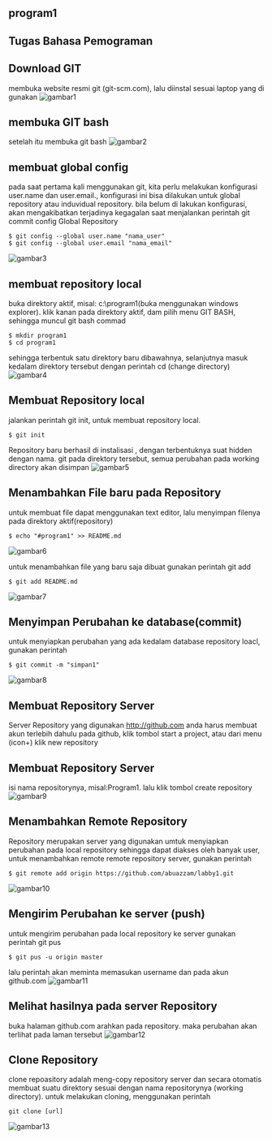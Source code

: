 ## program1

## Tugas Bahasa Pemograman

## Download GIT
membuka website resmi git (git-scm.com), lalu diinstal sesuai laptop yang di gunakan
![gambar1](gambar/faras1.png)

## membuka GIT bash
setelah itu membuka git bash
![gambar2](gambar/faras2.png)

## membuat global config
pada saat pertama kali menggunakan git, kita perlu melakukan konfigurasi user.name dan user.email., konfigurasi ini bisa dilakukan untuk global repository atau induvidual repository. bila belum di lakukan konfigurasi, akan mengakibatkan terjadinya kegagalan saat menjalankan perintah git commit
config Global Repository 
```
$ git config --global user.name "nama_user"
$ git config --global user.email "nama_email"
```
![gambar3](gambar/faras3.png)

## membuat repository local
buka direktory aktif, misal: c:\program1(buka menggunakan windows explorer). klik kanan pada direktory aktif, dam pilih menu GIT BASH, sehingga muncul git bash commad
```
$ mkdir program1
$ cd program1
```
sehingga terbentuk satu direktory baru dibawahnya, selanjutnya masuk kedalam direktory tersebut dengan perintah cd (change directory)
![gambar4](gambar/faras4.png)

## Membuat Repository local
jalankan perintah git init, untuk membuat repository local.
```
$ git init
```
Repository baru berhasil di instalisasi , dengan terbentuknya suat hidden dengan nama. git pada direktory tersebut, semua perubahan pada working directory akan disimpan
![gambar5](gambar/faras5.png)

## Menambahkan File baru pada Repository
untuk membuat file dapat menggunakan text editor, lalu menyimpan filenya pada direktory aktif(repository)
```
$ echo "#program1" >> README.md
```
![gambar6](gambar/faras6.png)

untuk menambahkan file yang baru saja dibuat gunakan perintah git add
```
$ git add README.md
```
![gambar7](gambar/faras7.png)

## Menyimpan Perubahan ke database(commit)
untuk menyiapkan perubahan yang ada kedalam database repository loacl, gunakan perintah
```
$ git commit -m "simpan1"
```
![gambar8](gambar/faras8.png)

## Membuat Repository Server
Server Repository yang digunakan http://github.com anda harus membuat akun terlebih dahulu pada github, klik tombol start a project, atau dari menu (icon+) klik new repository

## Membuat Repository Server
isi nama repositorynya, misal:Program1. lalu klik tombol create repository
![gambar9](gambar/faras9.png)

## Menambahkan Remote Repository
Repository merupakan server yang digunakan umtuk menyiapkan perubahan pada local repository sehingga dapat diakses oleh banyak user, untuk menambahkan remote remote repository server, gunakan perintah
```
$ git remote add origin https://github.com/abuazzam/labby1.git
```
![gambar10](gambar/faras10.png)

## Mengirim Perubahan ke server (push)
untuk mengirim perubahan pada local repository ke server gunakan perintah git pus
```
$ git pus -u origin master
```
lalu perintah akan meminta memasukan username dan pada akun github.com
![gambar11](gambar/faras11.png)

## Melihat hasilnya pada server Repository
buka halaman github.com arahkan pada repository. maka perubahan akan terlihat pada laman tersebut
![gambar12](gambar/faras12.png)

## Clone Repository
clone repoasitory adalah meng-copy repository server dan secara otomatis membuat suatu direktory sesuai dengan nama repositorynya (working directory). untuk melakukan cloning, menggunakan perintah 
```
git clone [url]
```
![gambar13](gambar/faras13.png)
